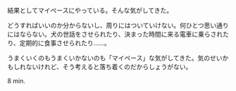 結果としてマイペースにやっている。そんな気がしてきた。

どうすればいいのか分からないし、周りにはついていけない。何ひとつ思い通りにはならない。犬の世話をさせられたり、決まった時間に来る電車に乗らされたり、定期的に食事させられたり……。

うまくいくのもうまくいかないのも「マイペース」な気がしてきた。気のせいかもしれないけれど、そう考えると落ち着くのだからしょうがない。

8 min.
